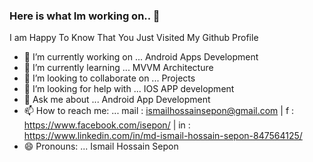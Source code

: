### Here is what Im working on.. 👋

I am Happy To Know That You Just Visited My Github Profile

- 🔭 I’m currently working on ... Android Apps Development
- 🌱 I’m currently learning ... MVVM Architecture 
- 👯 I’m looking to collaborate on ... Projects
- 🤔 I’m looking for help with ... IOS APP development
- 💬 Ask me about ... Android App Development 
- 📫 How to reach me: ... mail : ismailhossainsepon@gmail.com | f : https://www.facebook.com/isepon/ | in : https://www.linkedin.com/in/md-ismail-hossain-sepon-847564125/
- 😄 Pronouns: ... Ismail Hossain Sepon

